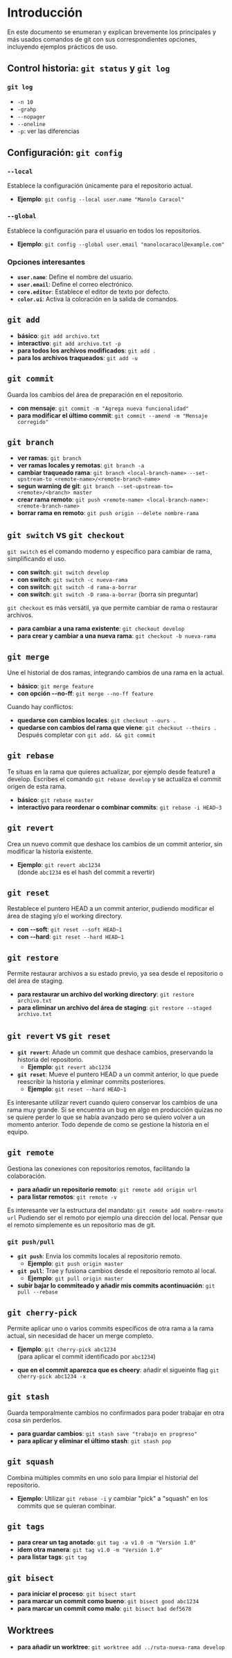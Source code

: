 # Introducción

En este documento se enumeran y explican brevemente los principales y
más usados comandos de git con sus correspondientes opciones,
incluyendo ejemplos prácticos de uso.

## Control historia: `git status` y `git log`

### `git log`

- `-n 10`
- `-grahp`
- `--nopager`
- `--oneline`
- `-p`: ver las diferencias

## Configuración: `git config`

### `--local`

Establece la configuración únicamente para el repositorio actual.

- **Ejemplo**: `git config --local user.name "Manolo Caracol"`

### `--global`

Establece la configuración para el usuario en todos los repositorios.

- **Ejemplo**: `git config --global user.email "manolocaracol@example.com"`

### Opciones interesantes

- **`user.name`**: Define el nombre del usuario.
- **`user.email`**: Define el correo electrónico.
- **`core.editor`**: Establece el editor de texto por defecto.
- **`color.ui`**: Activa la coloración en la salida de comandos.

## `git add`

- **básico**: `git add archivo.txt`
- **interactivo**: `git add archivo.txt -p`
- **para todos los archivos modificados**: `git add .`
- **para los archivos traqueados**: `git add -u`

## `git commit`

Guarda los cambios del área de preparación en el repositorio.

- **con mensaje**: `git commit -m "Agrega nueva funcionalidad"`
- **para modificar el último commit**: `git commit --amend -m "Mensaje corregido"`

## `git branch`

- **ver ramas**: `git branch`
- **ver ramas locales y remotas**: `git branch -a`
- **cambiar traqueado rama**:
```git branch <local-branch-name> --set-upstream-to <remote-name>/<remote-branch-name>```
- **segun warning de git**: `git branch --set-upstream-to=<remote>/<branch> master`
- **crear rama remoto**: ```git push <remote-name> <local-branch-name>:<remote-branch-name>```
- **borrar rama en remoto**: ```git push origin --delete nombre-rama```

## `git switch` vs `git checkout`

`git switch` es el comando moderno y específico para cambiar de rama,
simplificando el uso.

- **con switch**: `git switch develop`
- **con switch**: `git switch -c nueva-rama`
- **con switch**: `git switch -d rama-a-borrar`
- **con switch**: `git switch -D rama-a-borrar` (borra sin preguntar)

`git checkout` es más versátil, ya que permite cambiar de rama o restaurar archivos.

- **para cambiar a una rama existente**: `git checkout develop`
- **para crear y cambiar a una nueva rama**: `git checkout -b nueva-rama`

## `git merge`

Une el historial de dos ramas, integrando cambios de una rama en la actual.

- **básico**: `git merge feature`
- **con opción --no-ff**: `git merge --no-ff feature`

Cuando hay conflictos:
- **quedarse con cambios locales**: `git checkout --ours .`
- **quedarse con cambios del rama que viene**: `git checkout --theirs .`
Después completar con `git add. && git commit`

## `git rebase`

Te situas en la rama que quieres actualizar, por ejemplo desde feature1
a develop. Escribes el comando `git rebase develop` y se actualiza el commit origen
de esta rama.

- **básico**: `git rebase master`
- **interactivo para reordenar o combinar commits**: `git rebase -i HEAD~3`

## `git revert`

Crea un nuevo commit que deshace los cambios de un commit anterior,
sin modificar la historia existente.

- **Ejemplo**: `git revert abc1234`  
  (donde `abc1234` es el hash del commit a revertir)

## `git reset`

Restablece el puntero HEAD a un commit anterior,
pudiendo modificar el área de staging y/o el working directory.

- **con --soft**: `git reset --soft HEAD~1`
- **con --hard**: `git reset --hard HEAD~1`

## `git restore`

Permite restaurar archivos a su estado previo,
ya sea desde el repositorio o del área de staging.

- **para restaurar un archivo del working
directory**: `git restore archivo.txt`
- **para eliminar un archivo del área de
staging**: `git restore --staged archivo.txt`

## `git revert` vs `git reset`

- **`git revert`**: Añade un commit que deshace cambios,
preservando la historia del repositorio.
  - **Ejemplo**: `git revert abc1234`
- **`git reset`**: Mueve el puntero HEAD a un commit anterior,
lo que puede reescribir la historia y eliminar commits posteriores.
  - **Ejemplo**: `git reset --hard HEAD~1`

Es interesante utilizar revert cuando quiero conservar los cambios
de una rama muy grande. Si se encuentra un bug en algo en producción quizas
no se quiere perder lo que se había avanzado pero se quiero volver a un momento
anterior. Todo depende de como se gestione la historia en el equipo.

## `git remote`

Gestiona las conexiones con repositorios remotos, facilitando la colaboración.

- **para añadir un repositorio remoto**: `git remote add origin url`
- **para listar remotos**: `git remote -v`

Es interesante ver la estructura del mandato:
```git remote add nombre-remoto url```
Pudiendo ser el remoto por ejemplo una dirección del local.
Pensar que el remoto simplemente es un repositorio mas de git.

### `git push/pull`

- **`git push`**: Envía los commits locales al repositorio remoto.
  - **Ejemplo**: `git push origin master`
- **`git pull`**: Trae y fusiona cambios desde el repositorio remoto al local.
  - **Ejemplo**: `git pull origin master`
- **subir bajar lo commiteado y añadir mis commits acontinuación**: `git pull --rebase`


## `git cherry-pick`

Permite aplicar uno o varios commits específicos de
otra rama a la rama actual, sin necesidad de hacer un merge completo.

- **Ejemplo**: `git cherry-pick abc1234`  
  (para aplicar el commit identificado por `abc1234`)

- **que en el commit aparezca que es cheery**: añadir el sigueinte flag `git cherry-pick abc1234 -x`
## `git stash`

Guarda temporalmente cambios no confirmados
para poder trabajar en otra cosa sin perderlos.

- **para guardar cambios**: `git stash save "trabajo en progreso"`
- **para aplicar y eliminar el último stash**: `git stash pop`

## `git squash`

Combina múltiples commits en uno solo para limpiar el historial del repositorio.

- **Ejemplo**: Utilizar `git rebase -i` y cambiar "pick"
a "squash" en los commits que se quieran combinar.

## `git tags`

- **para crear un tag anotado**: `git tag -a v1.0 -m "Versión 1.0"`
- **idem otra manera**: `git tag v1.0 -m "Versión 1.0"`
- **para listar tags**: `git tag`

## `git bisect`

- **para iniciar el proceso**: `git bisect start`
- **para marcar un commit como bueno**: `git bisect good abc1234`
- **para marcar un commit como malo**: `git bisect bad def5678`

## Worktrees

- **para añadir un worktree**: `git worktree add ../ruta-nueva-rama develop`
